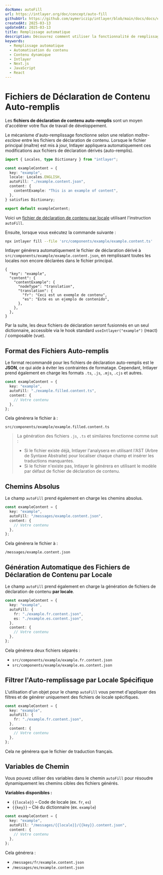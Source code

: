 ```yaml
---
docName: autoFill
url: https://intlayer.org/doc/concept/auto-fill
githubUrl: https://github.com/aymericzip/intlayer/blob/main/docs/docs/en/autoFill.md
createdAt: 2025-03-13
updatedAt: 2025-03-13
title: Remplissage automatique
description: Découvrez comment utiliser la fonctionnalité de remplissage automatique dans Intlayer pour remplir automatiquement le contenu selon des modèles prédéfinis. Suivez cette documentation pour implémenter efficacement les fonctionnalités de remplissage automatique dans votre projet.
keywords:
  - Remplissage automatique
  - Automatisation du contenu
  - Contenu dynamique
  - Intlayer
  - Next.js
  - JavaScript
  - React
---
```


# Fichiers de Déclaration de Contenu Auto-remplis

Les **fichiers de déclaration de contenu auto-remplis** sont un moyen d'accélérer votre flux de travail de développement.

Le mécanisme d'auto-remplissage fonctionne selon une relation _maître-esclave_ entre les fichiers de déclaration de contenu. Lorsque le fichier principal (maître) est mis à jour, Intlayer appliquera automatiquement ces modifications aux fichiers de déclaration dérivés (auto-remplis).

```ts fileName="src/components/example/example.content.ts"
import { Locales, type Dictionary } from "intlayer";

const exampleContent = {
  key: "example",
  locale: Locales.ENGLISH,
  autoFill: "./example.content.json",
  content: {
    contentExample: "This is an example of content",
  },
} satisfies Dictionary;

export default exampleContent;
```

Voici un [fichier de déclaration de contenu par locale](https://github.com/aymericzip/intlayer/blob/main/docs/docs/fr/per_locale_file.md) utilisant l'instruction `autoFill`.

Ensuite, lorsque vous exécutez la commande suivante :

```bash
npx intlayer fill --file 'src/components/example/example.content.ts'
```

Intlayer générera automatiquement le fichier de déclaration dérivé à `src/components/example/example.content.json`, en remplissant toutes les locales non encore déclarées dans le fichier principal.

```json5 fileName="src/components/example/example.content.json"
{
  "key": "example",
  "content": {
    "contentExample": {
      "nodeType": "translation",
      "translation": {
        "fr": "Ceci est un exemple de contenu",
        "es": "Este es un ejemplo de contenido",
      },
    },
  },
}
```

Par la suite, les deux fichiers de déclaration seront fusionnés en un seul dictionnaire, accessible via le hook standard `useIntlayer("example")` (react) / composable (vue).

## Format des Fichiers Auto-remplis

Le format recommandé pour les fichiers de déclaration auto-remplis est le **JSON**, ce qui aide à éviter les contraintes de formatage. Cependant, Intlayer prend également en charge les formats `.ts`, `.js`, `.mjs`, `.cjs` et autres.

```ts fileName="src/components/example/example.content.ts"
const exampleContent = {
  key: "example",
  autoFill: "./example.filled.content.ts",
  content: {
    // Votre contenu
  },
};
```

Cela générera le fichier à :

```
src/components/example/example.filled.content.ts
```

> La génération des fichiers `.js`, `.ts` et similaires fonctionne comme suit :
>
> - Si le fichier existe déjà, Intlayer l'analysera en utilisant l'AST (Arbre de Syntaxe Abstraite) pour localiser chaque champ et insérer les traductions manquantes.
> - Si le fichier n'existe pas, Intlayer le générera en utilisant le modèle par défaut de fichier de déclaration de contenu.

## Chemins Absolus

Le champ `autoFill` prend également en charge les chemins absolus.

```ts fileName="src/components/example/example.content.ts"
const exampleContent = {
  key: "example",
  autoFill: "/messages/example.content.json",
  content: {
    // Votre contenu
  },
};
```

Cela générera le fichier à :

```
/messages/example.content.json
```

## Génération Automatique des Fichiers de Déclaration de Contenu par Locale

Le champ `autoFill` prend également en charge la génération de fichiers de déclaration de contenu **par locale**.

```ts fileName="src/components/example/example.content.ts"
const exampleContent = {
  key: "example",
  autoFill: {
    fr: "./example.fr.content.json",
    es: "./example.es.content.json",
  },
  content: {
    // Votre contenu
  },
};
```

Cela générera deux fichiers séparés :

- `src/components/example/example.fr.content.json`
- `src/components/example/example.es.content.json`

## Filtrer l'Auto-remplissage par Locale Spécifique

L'utilisation d'un objet pour le champ `autoFill` vous permet d'appliquer des filtres et de générer uniquement des fichiers de locale spécifiques.

```ts fileName="src/components/example/example.content.ts"
const exampleContent = {
  key: "example",
  autoFill: {
    fr: "./example.fr.content.json",
  },
  content: {
    // Votre contenu
  },
};
```

Cela ne générera que le fichier de traduction français.

## Variables de Chemin

Vous pouvez utiliser des variables dans le chemin `autoFill` pour résoudre dynamiquement les chemins cibles des fichiers générés.

**Variables disponibles :**

- `{{locale}}` – Code de locale (ex. `fr`, `es`)
- `{{key}}` – Clé du dictionnaire (ex. `example`)

```ts fileName="src/components/example/example.content.ts"
const exampleContent = {
  key: "example",
  autoFill: "/messages/{{locale}}/{{key}}.content.json",
  content: {
    // Votre contenu
  },
};
```

Cela générera :

- `/messages/fr/example.content.json`
- `/messages/es/example.content.json`
